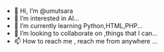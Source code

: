 - 👋 Hi, I’m @umutsara
- 👀 I’m interested in AI...
- 🌱 I’m currently learning Python,HTML,PHP...
- 💞️ I’m looking to collaborate on ,things that I can...
- 📫 How to reach me , reach me from anywhere ...

<!---
umutsara/umutsara is a ✨ special ✨ repository because its `README.md` (this file) appears on your GitHub profile.
You can click the Preview link to take a look at your changes.
--->
